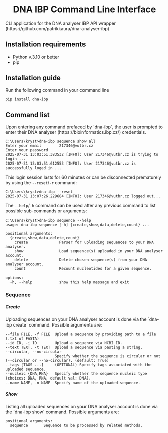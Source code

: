 <h1 align='center'> DNA IBP Command Line Interface </h1>
CLI application for the DNA analyser IBP API wrapper (https://github.com/patrikkaura/dna-analyser-ibp)

<h2>Installation requirements</h2>

* Python v.3.10 or better
* pip

<h2>Installation guide</h2>

Run the following command in your command line

```command line
pip install dna-ibp
```

<h2>Command list</h2>
Upon entering any command prefaced by `dna-ibp`, the user is prompted to enter their DNA analyser (https://bioinformatics.ibp.cz/) credentials.

```command line
C:\Users\kryst>dna-ibp sequence show all
Enter your email        217346@vutbr.cz
Enter your password
2025-07-31 13:03:51.383532 [INFO]: User 217346@vutbr.cz is trying to login ...
2025-07-31 13:03:51.612553 [INFO]: User 217346@vutbr.cz is successfully loged in ...
```
This login session lasts for 60 minutes or can be disconnected prematurely by using the `--reset`/`-r` command:

```command line
C:\Users\kryst>dna-ibp --reset
2025-07-31 13:07:26.229684 [INFO]: User 217346@vutbr.cz logged out...
```

The `--help`/`-h` command can be used after any previous command to list possible sub-commands or arguments:

```command line
C:\Users\kryst>dna-ibp sequence --help
usage: dna-ibp sequence [-h] {create,show,data,delete,count} ...

positional arguments:
  {create,show,data,delete,count}
    create              Parser for uploading sequences to your DNA analyser.
    show                Load sequence(s) uploaded in your DNA analyser account.
    delete              Delete chosen sequence(s) from your DNA analyser account.
    count               Recount nucleotides for a given sequence.

options:
  -h, --help            show this help message and exit
```

<h3>Sequence</h3>
<h5>Create</h5>
Uploading sequences on your DNA analyser account is done via the `dna-ibp create` command. Possible arguments are:

```command line
--file FILE, -f FILE  Upload a sequence by providing path to a file (.txt of FASTA)
--id ID, -i ID        Upload a sequence via NCBI ID.
--text TEXT, -t TEXT  Upload a sequence via pasting a string.
--circular, --no-circular
                      Specify whether the sequence is circular or not (--circular or --no-circular). (default: True)
--tags [TAGS ...]     (OPTIONAL) Specify tags associated with the uploaded sequence.
--nucleic {DNA,RNA}   Specify whether the sequence nucleic type (choices: DNA, RNA, default val: DNA).
--name NAME, -n NAME  Specify name of the uploaded sequence.
```

<h5>Show</h5>
Listing all uploaded sequences on your DNA analyser account is done via the `dna-ibp show` command. Possible arguments are:

```
positional arguments:
  sequence       Sequence to be processed by related methods.
```
